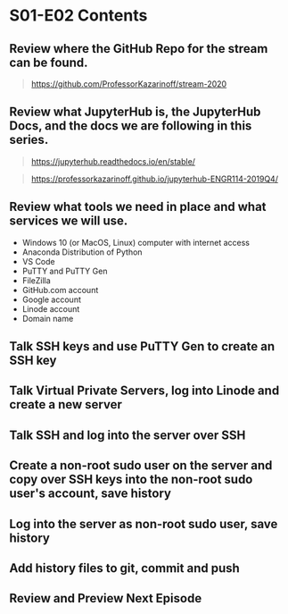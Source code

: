 # S01-E02 Contents

## Review where the GitHub Repo for the stream can be found.

 > https://github.com/ProfessorKazarinoff/stream-2020

## Review what JupyterHub is, the JupyterHub Docs, and the docs we are following in this series.

 > https://jupyterhub.readthedocs.io/en/stable/

 > https://professorkazarinoff.github.io/jupyterhub-ENGR114-2019Q4/

## Review what tools we need in place and what services we will use.

 - Windows 10 (or MacOS, Linux) computer with internet access
 - Anaconda Distribution of Python
 - VS Code
 - PuTTY and PuTTY Gen
 - FileZilla
 - GitHub.com account
 - Google account
 - Linode account
 - Domain name

## Talk SSH keys and use PuTTY Gen to create an SSH key

## Talk Virtual Private Servers, log into Linode and create a new server

## Talk SSH and log into the server over SSH

## Create a non-root sudo user on the server and copy over SSH keys into the non-root sudo user's account, save history

## Log into the server as non-root sudo user, save history

## Add history files to git, commit and push

## Review and Preview Next Episode
